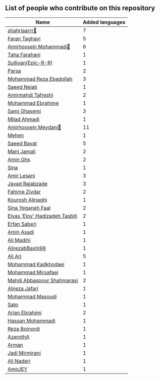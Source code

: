 
## List of people who contribute on this repository

| Name | Added languages |
|------|-----------------|
| [shahriaarrr🏅](https://github.com/shahriaarrr)|7|
| [Faran Taghavi](https://github.com/F4R4N)|5|
| [Amirhossein Mohammadi🏅](https://github.com/BlackIQ)|6|
| [Taha Farahani](https://github.com/tahacodes)|1|
| [Sullivan(Epic-R-R)](https://github.com/Epic-R-R)|1|
| [Parsa](https://github.com/parsampsh)|2|
| [Mohammad Reza Ebadollah](https://github.com/ebad84)|3|
| [Saeed Nejati](https://github.com/saeednj)|1|
| [Amirmahdi Tafreshi](https://github.com/mr-tafreshi)|2|
| [Mohammad Ebrahime](https://github.com/moheb2000)|1|
| [Sami Ghasemi](https://github.com/sami2020pro)|3|
| [Milad Ahmadi](https://github.com/Mildroid)|1|
| [Amirhossein Meydani🏅](https://github.com/amireshoon)|11|
| [Mehen](https://github.com/mehanalavimajd)|1|
| [Saeed Bayat](https://github.com/01shadowalker01)|5|
| [Mani Jamali](https://github.com/manijamali2003)|2|
| [Amin Ghs](https://github.com/aminghs)|2|
| [Sina](https://github.com/sina-devel)|1|
| [Amir Lesani](https://github.com/xenups)|3|
| [Javad Rajabzade](https://github.com/Ja7adR)|3|
| [Fahime Zivdar](https://github.com/Fahime-zv)|2|
| [Kourosh Alinaghi](https://github.com/KouroshAlinaghi)|1|
| [Sina Yeganeh Faal](https://github.com/SinaYeganeh0-0)|2|
| [Elyas 'Eloy' Hadizadeh Tasbiti](https://github.com/elyashadizadeh)|2|
| [Erfan Saberi](https://github.com/erfansaberi)|1|
| [Amin Asadi](https://github.com/aminasadiam)|1|
| [Ali Madihi](https://github.com/mrunderline)|1|
| [AlirezabBashi98](https://github.com/alirezabashi98)|1|
| [Ali Arj](https://github.com/ali0gamer1)|5|
| [Mohammad Kadkhodaei](https://github.com/mohammadkad)|1|
| [Mohammad Mirsafaei](https://github.com/MohammadMirsafaei)|1|
| [Mahdi Abbaspour Shahmarasi](https://github.com/mahdi-abbaspour-shahmarasi)|2|
| [Alireza Jafari](https://github.com/alirezaja1384)|1|
| [Mohammad Masoudi](https://github.com/mmasoudih)|1|
| [Sato](https://github.com/satocoder)|1|
| [Arian Ebrahimi](https://github.com/ribrea)|2|
| [Hassan Mohammadi](https://github.com/HSNHK)|1|
| [Reza Bojnordi](https://github.com/rezabojnordi)|1|
| [AzerothA](https://github.com/AzerothA)|1|
| [Arman](https://github.com/arman324)|1|
| [Jadi Mirmirani](https://github.com/jadijadi)|1|
| [Ali Naderi](https://github.com/khod-naderi)|1|
| [AmirJEY](https://github.com/AmirJey)|1|
